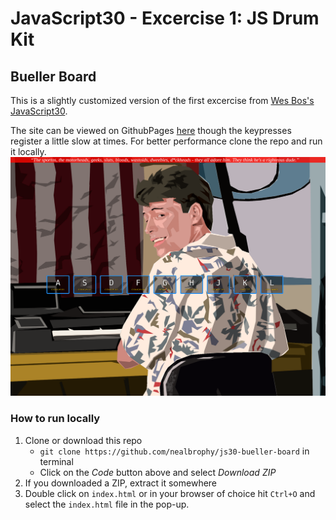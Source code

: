 # JavaScript30 - Excercise 1: JS Drum Kit
## Bueller Board

This is a slightly customized version of the first excercise from [Wes Bos's JavaScript30](https://javascript30.com/).

The site can be viewed on GithubPages [here](https://nealbrophy.github.io/js30-bueller-board/index.html) though the keypresses register a little slow at times. For better performance clone the repo and run it locally.
<img src="images/bueller-board-screencap.png">
### How to run locally
1. Clone or download this repo
	- `git clone https://github.com/nealbrophy/js30-bueller-board` in terminal
	- Click on the *Code* button above and select *Download ZIP*
2. If you downloaded a ZIP, extract it somewhere
3. Double click on `index.html` or in your browser of choice hit `Ctrl+O` and select the `index.html` file in the pop-up.



